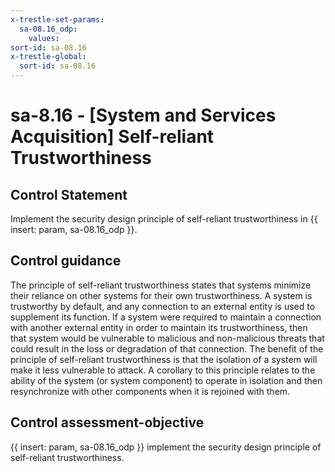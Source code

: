 ```yaml
---
x-trestle-set-params:
  sa-08.16_odp:
    values:
sort-id: sa-08.16
x-trestle-global:
  sort-id: sa-08.16
---
```


# sa-8.16 - \[System and Services Acquisition\] Self-reliant Trustworthiness

## Control Statement

Implement the security design principle of self-reliant trustworthiness in {{ insert: param, sa-08.16_odp }}.

## Control guidance

The principle of self-reliant trustworthiness states that systems minimize their reliance on other systems for their own trustworthiness. A system is trustworthy by default, and any connection to an external entity is used to supplement its function. If a system were required to maintain a connection with another external entity in order to maintain its trustworthiness, then that system would be vulnerable to malicious and non-malicious threats that could result in the loss or degradation of that connection. The benefit of the principle of self-reliant trustworthiness is that the isolation of a system will make it less vulnerable to attack. A corollary to this principle relates to the ability of the system (or system component) to operate in isolation and then resynchronize with other components when it is rejoined with them.

## Control assessment-objective

{{ insert: param, sa-08.16_odp }} implement the security design principle of self-reliant trustworthiness.
